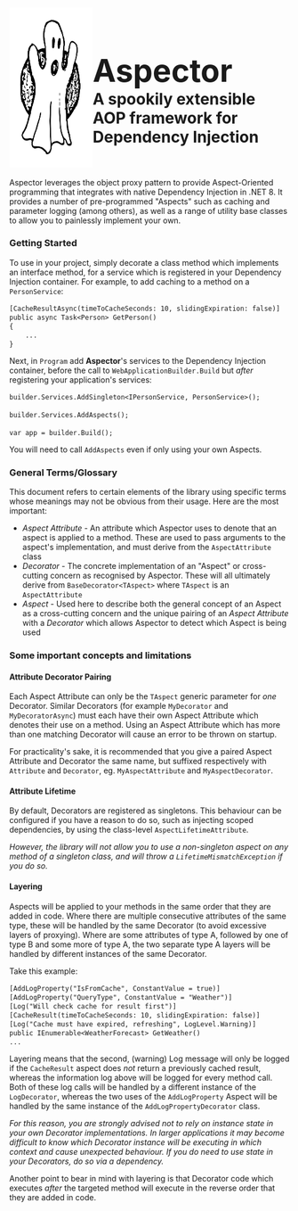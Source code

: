 <h1 style="display:flex; flex-direction: row;">
    <img src="a_spectre.svg" width="150" title="wooooooooo!"/>
    <div style="bottom:0px; display:flex; flex-direction: column; justify-content: end;">
        <h1 style="border:none; margin-bottom: 0px; padding-bottom:0px;">Aspector</h1>
        <h4 style="border:none; margin-top: 0px; padding-bottom:0px;">A spookily extensible AOP framework for Dependency Injection</h4>
    </div>
</h1>

Aspector leverages the object proxy pattern to provide Aspect-Oriented programming that integrates with native Dependency Injection in .NET 8.  It provides a number of pre-programmed "Aspects" such as caching and parameter logging (among others),  as well as a range of utility base classes to allow you to painlessly implement your own.

### Getting Started

To use in your project, simply decorate a class method which implements an interface method, for a service which is registered in your Dependency Injection container.  For example, to add caching to a method on a `PersonService`:

`````````````
[CacheResultAsync(timeToCacheSeconds: 10, slidingExpiration: false)]
public async Task<Person> GetPerson()
{
    ...
}
`````````````
Next, in `Program` add **Aspector**'s services to the Dependency Injection container, before the call to `WebApplicationBuilder.Build` but *after* registering your application's services:

`````````````
builder.Services.AddSingleton<IPersonService, PersonService>();

builder.Services.AddAspects();

var app = builder.Build();
`````````````
You will need to call `AddAspects` even if only using your own Aspects.

### General Terms/Glossary

This document refers to certain elements of the library using specific terms whose meanings may not be obvious from their usage.  Here are the most important:

* *Aspect Attribute* - An attribute which Aspector uses to denote that an aspect is applied to a method.  These are used to pass arguments to the aspect's implementation, and must derive from the `AspectAttribute` class
* *Decorator* - The concrete implementation of an "Aspect" or cross-cutting concern as recognised by Aspector.  These will all ultimately derive from `BaseDecorator<TAspect>` where `TAspect` is an `AspectAttribute`
* *Aspect* - Used here to describe both the general concept of an Aspect as a cross-cutting concern and the unique pairing  of an *Aspect Attribute* with a *Decorator* which allows Aspector to detect which Aspect is being used

### Some important concepts and limitations

#### Attribute Decorator Pairing

Each Aspect Attribute can only be the `TAspect` generic parameter for *one* Decorator.  Similar Decorators (for example `MyDecorator` and `MyDecoratorAsync`) must each have their own Aspect Attribute which denotes their use on a method.  Using an Aspect Attribute which has more than one matching Decorator will cause an error to be thrown on startup.

For practicality's sake, it is recommended that you give a paired Aspect Attribute and Decorator the same name, but suffixed respectively with `Attribute` and `Decorator`, eg. `MyAspectAttribute` and `MyAspectDecorator`.

#### Attribute Lifetime

By default, Decorators are registered as singletons.  This behaviour can be configured if you have a reason to do so, such as injecting scoped dependencies, by using the class-level `AspectLifetimeAttribute`.

*However, the library will not allow you to use a non-singleton aspect on any method of a singleton class, and will throw a `LifetimeMismatchException` if you do so.*

#### Layering

Aspects will be applied to your methods in the same order that they are added in code.  Where there are multiple consecutive attributes of the same type, these will be handled by the same Decorator (to avoid excessive layers of proxying).  Where are some attributes of type A, followed by one of type B and some more of type A, the two separate type A layers will be handled by different instances of the same Decorator.

Take this example:

````````````````````````
[AddLogProperty("IsFromCache", ConstantValue = true)]
[AddLogProperty("QueryType", ConstantValue = "Weather")]
[Log("Will check cache for result first")]
[CacheResult(timeToCacheSeconds: 10, slidingExpiration: false)]
[Log("Cache must have expired, refreshing", LogLevel.Warning)]
public IEnumerable<WeatherForecast> GetWeather()
...
````````````````````````
Layering means that the second,  (warning) Log message will only be logged if the `CacheResult` aspect does *not* return a previously cached result, whereas the information log above will be logged for every method call.  Both of these log calls will be handled by a different instance of the `LogDecorator`, whereas the two uses of the `AddLogProperty` Aspect will be handled by the same instance of the `AddLogPropertyDecorator` class.

*For this reason, you are strongly advised not to rely on instance state in your own Decorator implementations.  In larger applications it may become difficult to know which Decorator instance will be executing in which context and cause unexpected behaviour.  If you do need to use state in your Decorators, do so via a dependency.*

Another point to bear in mind with layering is that Decorator code which executes *after* the targeted method will execute in the reverse order that they are added in code.